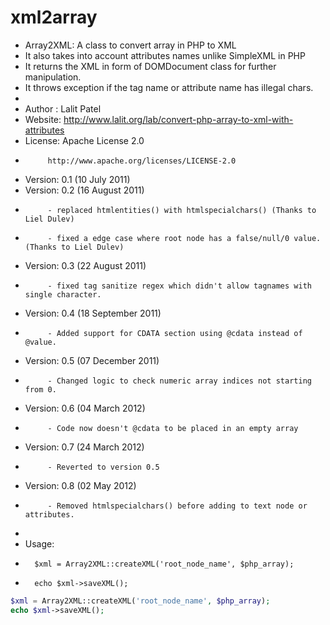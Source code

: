 xml2array
=========
 * Array2XML: A class to convert array in PHP to XML
 * It also takes into account attributes names unlike SimpleXML in PHP
 * It returns the XML in form of DOMDocument class for further manipulation.
 * It throws exception if the tag name or attribute name has illegal chars.
 *
 * Author : Lalit Patel
 * Website: http://www.lalit.org/lab/convert-php-array-to-xml-with-attributes
 * License: Apache License 2.0
 *          http://www.apache.org/licenses/LICENSE-2.0
 * Version: 0.1 (10 July 2011)
 * Version: 0.2 (16 August 2011)
 *          - replaced htmlentities() with htmlspecialchars() (Thanks to Liel Dulev)
 *          - fixed a edge case where root node has a false/null/0 value. (Thanks to Liel Dulev)
 * Version: 0.3 (22 August 2011)
 *          - fixed tag sanitize regex which didn't allow tagnames with single character.
 * Version: 0.4 (18 September 2011)
 *          - Added support for CDATA section using @cdata instead of @value.
 * Version: 0.5 (07 December 2011)
 *          - Changed logic to check numeric array indices not starting from 0.
 * Version: 0.6 (04 March 2012)
 *          - Code now doesn't @cdata to be placed in an empty array
 * Version: 0.7 (24 March 2012)
 *          - Reverted to version 0.5
 * Version: 0.8 (02 May 2012)
 *          - Removed htmlspecialchars() before adding to text node or attributes.
 *
 * Usage:
 *       $xml = Array2XML::createXML('root_node_name', $php_array);
 *       echo $xml->saveXML();
```php
$xml = Array2XML::createXML('root_node_name', $php_array);
echo $xml->saveXML();
```